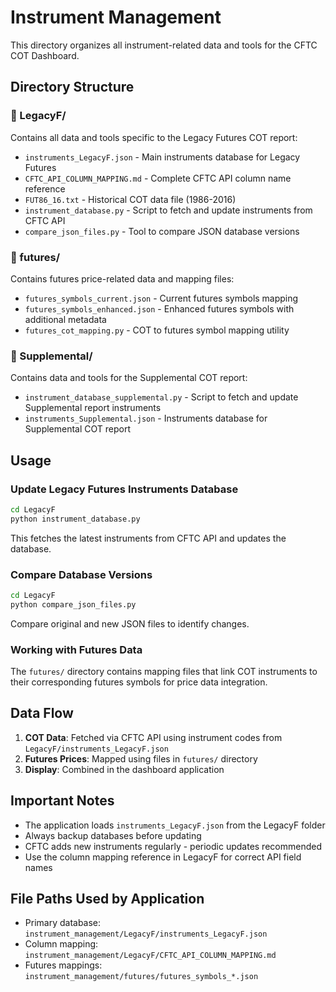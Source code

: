 # Instrument Management

This directory organizes all instrument-related data and tools for the CFTC COT Dashboard.

## Directory Structure

### 📁 LegacyF/
Contains all data and tools specific to the Legacy Futures COT report:
- `instruments_LegacyF.json` - Main instruments database for Legacy Futures
- `CFTC_API_COLUMN_MAPPING.md` - Complete CFTC API column name reference
- `FUT86_16.txt` - Historical COT data file (1986-2016)
- `instrument_database.py` - Script to fetch and update instruments from CFTC API
- `compare_json_files.py` - Tool to compare JSON database versions

### 📁 futures/
Contains futures price-related data and mapping files:
- `futures_symbols_current.json` - Current futures symbols mapping
- `futures_symbols_enhanced.json` - Enhanced futures symbols with additional metadata
- `futures_cot_mapping.py` - COT to futures symbol mapping utility

### 📁 Supplemental/
Contains data and tools for the Supplemental COT report:
- `instrument_database_supplemental.py` - Script to fetch and update Supplemental report instruments
- `instruments_Supplemental.json` - Instruments database for Supplemental COT report

## Usage

### Update Legacy Futures Instruments Database
```bash
cd LegacyF
python instrument_database.py
```
This fetches the latest instruments from CFTC API and updates the database.

### Compare Database Versions
```bash
cd LegacyF
python compare_json_files.py
```
Compare original and new JSON files to identify changes.

### Working with Futures Data
The `futures/` directory contains mapping files that link COT instruments to their corresponding futures symbols for price data integration.

## Data Flow

1. **COT Data**: Fetched via CFTC API using instrument codes from `LegacyF/instruments_LegacyF.json`
2. **Futures Prices**: Mapped using files in `futures/` directory
3. **Display**: Combined in the dashboard application

## Important Notes

- The application loads `instruments_LegacyF.json` from the LegacyF folder
- Always backup databases before updating
- CFTC adds new instruments regularly - periodic updates recommended
- Use the column mapping reference in LegacyF for correct API field names

## File Paths Used by Application

- Primary database: `instrument_management/LegacyF/instruments_LegacyF.json`
- Column mapping: `instrument_management/LegacyF/CFTC_API_COLUMN_MAPPING.md`
- Futures mappings: `instrument_management/futures/futures_symbols_*.json`